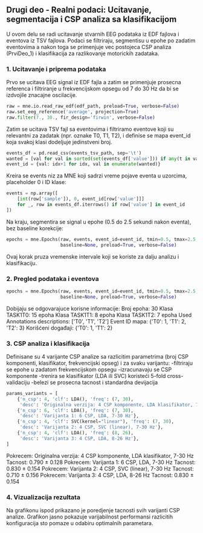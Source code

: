 ## Drugi deo - Realni podaci: Ucitavanje, segmentacija i CSP analiza sa klasifikacijom

U ovom delu se radi ucitavanje stvarnih EEG podataka iz EDF fajlova i eventova iz TSV fajlova. Podaci se filtriraju, segmentisu u epohe po zadatim eventovima a nakon toga se primenjuje vec postojeca CSP analiza (PrviDeo_1) i klasifikacija za razlikovanje motorickih zadataka.

### 1. Ucitavanje i priprema podataka

Prvo se ucitava EEG signal iz EDF fajla a zatim se primenjuje prosecna referenca i filtriranje u frekvencijskom opsegu od 7 do 30 Hz da bi se izdvojile znacajne oscilacije.

```python
raw = mne.io.read_raw_edf(edf_path, preload=True, verbose=False)
raw.set_eeg_reference('average', projection=True)
raw.filter(7., 30., fir_design='firwin', verbose=False)
```
Zatim se ucitava TSV fajl sa eventovima i filtriramo eventove koji su relevantni za zadatak (npr. oznake T0, T1, T2), i definise se mapa event_id koja svakoj klasi dodeljuje jedinstveni broj.

```python
events_df = pd.read_csv(events_tsv_path, sep='\t')
wanted = [val for val in sorted(set(events_df['value'])) if any(t in val for t in ['T0','T1','T2'])]
event_id = {val: idx+1 for idx, val in enumerate(wanted)}
```
Kreira se events niz za MNE koji sadrzi vreme pojave eventa u uzorcima, placeholder 0 i ID klase:
```python
events = np.array([
    [int(row['sample']), 0, event_id[row['value']]] 
    for _, row in events_df.iterrows() if row['value'] in event_id
])
```
Na kraju, segmentira se signal u epohe (0.5 do 2.5 sekundi nakon eventa), bez baseline korekcije:
```python
epochs = mne.Epochs(raw, events, event_id=event_id, tmin=0.5, tmax=2.5,
                    baseline=None, preload=True, verbose=False)

```
Ovaj korak pruza vremenske intervale koji se koriste za dalju analizu i klasifikaciju.

### 2. Pregled podataka i eventova
```python
epochs = mne.Epochs(raw, events, event_id=event_id, tmin=0.5, tmax=2.5,
                    baseline=None, preload=True, verbose=False)
```
Dobijaju se odgovarajuce korisne informacije: 
Broj epoha: 30
Klasa TASK1T0: 15 epoha
Klasa TASK1T1: 8 epoha
Klasa TASK1T2: 7 epoha
Used Annotations descriptions: ['T0', 'T1', 'T2']
Event ID mapa: {'T0': 1, 'T1': 2, 'T2': 3}
Korišćeni događaji: {'T0': 1, 'T1': 2}

### 3.  CSP analiza i klasifikacija
Definisane su 4 varijante CSP analize sa razlicitim parametrima (broj CSP komponenti, klasifikator, frekvencijski opseg) i za svaku varijantu:
-filtriraju se epohe u zadatom frekvencijskom opsegu
-izracunavaju se CSP komponente
-trenira se klasifikator (LDA ili SVC) koristeći 5-fold cross-validaciju
-belezi se prosecna tacnost i standardna devijacija
```python
params_variants = [
    {'n_csp': 4, 'clf': LDA(), 'freq': (7, 30),
     'desc': 'Originalna verzija: 4 CSP komponente, LDA klasifikator, 7-30 Hz'},
    {'n_csp': 6, 'clf': LDA(), 'freq': (7, 30),
     'desc': 'Varijanta 1: 6 CSP, LDA, 7-30 Hz'},
    {'n_csp': 4, 'clf': SVC(kernel="linear"), 'freq': (7, 30),
     'desc': 'Varijanta 2: 4 CSP, SVC (linear), 7-30 Hz'},
    {'n_csp': 4, 'clf': LDA(), 'freq': (8, 26),
     'desc': 'Varijanta 3: 4 CSP, LDA, 8-26 Hz'},
]

```
Pokrecem: Originalna verzija: 4 CSP komponente, LDA klasifikator, 7-30 Hz
Tacnost: 0.790 ± 0.128
Pokrecem: Varijanta 1: 6 CSP, LDA, 7-30 Hz
Tacnost: 0.830 ± 0.154
Pokrecem: Varijanta 2: 4 CSP, SVC (linear), 7-30 Hz
Tacnost: 0.710 ± 0.156
Pokrecem: Varijanta 3: 4 CSP, LDA, 8-26 Hz
Tacnost: 0.830 ± 0.154

### 4. Vizualizacija rezultata
Na grafikonu ispod prikazano je poredjenje tacnosti svih varijanti CSP analize.
Grafikon jasno pokazuje varijabilnost performansi razlicitih konfiguracija sto pomaze u odabiru optimalnih parametara.










